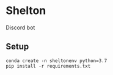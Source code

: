 # Shelton

Discord bot

## Setup
```
conda create -n sheltonenv python=3.7
pip install -r requirements.txt
```